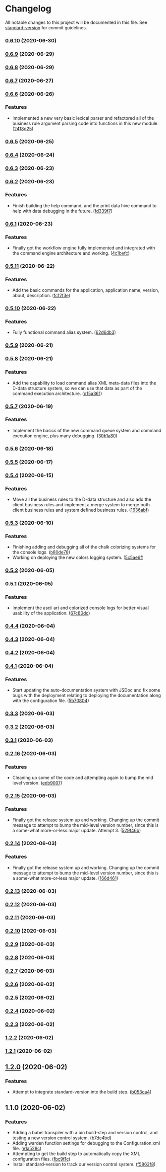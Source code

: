 # Changelog

All notable changes to this project will be documented in this file. See [standard-version](https://github.com/conventional-changelog/standard-version) for commit guidelines.

### [0.6.10](https://github.com/SethEden/NodeJS-App/compare/v0.6.9...v0.6.10) (2020-06-30)

### [0.6.9](https://github.com/SethEden/NodeJS-App/compare/v0.6.8...v0.6.9) (2020-06-29)

### [0.6.8](https://github.com/SethEden/NodeJS-App/compare/v0.6.7...v0.6.8) (2020-06-29)

### [0.6.7](https://github.com/SethEden/NodeJS-App/compare/v0.6.6...v0.6.7) (2020-06-27)

### [0.6.6](https://github.com/SethEden/NodeJS-App/compare/v0.6.5...v0.6.6) (2020-06-26)


### Features

* Implemented a new very basic lexical parser and refactored all of the business rule argument parsing code into functions in this new module. ([2418d25](https://github.com/SethEden/NodeJS-App/commit/2418d25da08aa4de8c1739fb0cdff1138b7158e1))

### [0.6.5](https://github.com/SethEden/NodeJS-App/compare/v0.6.4...v0.6.5) (2020-06-25)

### [0.6.4](https://github.com/SethEden/NodeJS-App/compare/v0.6.3...v0.6.4) (2020-06-24)

### [0.6.3](https://github.com/SethEden/NodeJS-App/compare/v0.6.2...v0.6.3) (2020-06-23)

### [0.6.2](https://github.com/SethEden/NodeJS-App/compare/v0.6.1...v0.6.2) (2020-06-23)


### Features

* Finish building the help command, and the print data hive command to help with data debugging in the future. ([fd339f7](https://github.com/SethEden/NodeJS-App/commit/fd339f7ef6029791aa48dd765c7bedf09d3f7201))

### [0.6.1](https://github.com/SethEden/NodeJS-App/compare/v0.5.11...v0.6.1) (2020-06-23)


### Features

* Finally got the workflow engine fully implemented and integrated with the command engine architecture and working. ([4c1befc](https://github.com/SethEden/NodeJS-App/commit/4c1befce76da3017e142f726221336af3da36bd2))

### [0.5.11](https://github.com/SethEden/NodeJS-App/compare/v0.5.10...v0.5.11) (2020-06-22)


### Features

* Add the basic commands for the application, application name, version, about, description. ([fc12f3e](https://github.com/SethEden/NodeJS-App/commit/fc12f3e82dae5460d440536ddd12effcdc1191e3))

### [0.5.10](https://github.com/SethEden/NodeJS-App/compare/v0.5.9...v0.5.10) (2020-06-22)


### Features

* Fully functional command alias system. ([62d6db3](https://github.com/SethEden/NodeJS-App/commit/62d6db36e6351c74b58f5a719100bb639c0482da))

### [0.5.9](https://github.com/SethEden/NodeJS-App/compare/v0.5.8...v0.5.9) (2020-06-21)

### [0.5.8](https://github.com/SethEden/NodeJS-App/compare/v0.5.7...v0.5.8) (2020-06-21)


### Features

* Add the capability to load command alias XML meta-data files into the D-data structure system, so we can use that data as part of the command execution architecture. ([d15a361](https://github.com/SethEden/NodeJS-App/commit/d15a3617294a83c7d2eee4bf94c6eca1e5b18a2c))

### [0.5.7](https://github.com/SethEden/NodeJS-App/compare/v0.5.6...v0.5.7) (2020-06-19)


### Features

* Implement the basics of the new command queue system and command execution engine, plus many debugging. ([30b1a80](https://github.com/SethEden/NodeJS-App/commit/30b1a80367add8aed17a4f090a6a01241c60498a))

### [0.5.6](https://github.com/SethEden/NodeJS-App/compare/v0.5.5...v0.5.6) (2020-06-18)

### [0.5.5](https://github.com/SethEden/NodeJS-App/compare/v0.5.4...v0.5.5) (2020-06-17)

### [0.5.4](https://github.com/SethEden/NodeJS-App/compare/v0.5.3...v0.5.4) (2020-06-15)


### Features

* Move all the business rules to the D-data structure and also add the client business rules and implement a merge system to merge both client business rules and system defined business rules. ([1636abf](https://github.com/SethEden/NodeJS-App/commit/1636abfaebba5fcd5a337f7c1f90b8fc1e7ee3fd))

### [0.5.3](https://github.com/SethEden/NodeJS-App/compare/v0.5.2...v0.5.3) (2020-06-10)


### Features

* Finishing adding and debugging all of the chalk colorizing systems for the console logs. ([b80de78](https://github.com/SethEden/NodeJS-App/commit/b80de78bd275b78fd16055d14480d4be988aaab8))
* Working on deploying the new colors logging system. ([5c5ae6f](https://github.com/SethEden/NodeJS-App/commit/5c5ae6f0976d1293b98ecfe02e59e4c19eadd09c))

### [0.5.2](https://github.com/SethEden/NodeJS-App/compare/v0.5.1...v0.5.2) (2020-06-05)

### [0.5.1](https://github.com/SethEden/NodeJS-App/compare/v0.4.4...v0.5.1) (2020-06-05)


### Features

* Implement the ascii art and colorized console logs for better visual usability of the application. ([67c80dc](https://github.com/SethEden/NodeJS-App/commit/67c80dc4ce6f78ef11e59741f3ff70cbfb1bb7ac))

### [0.4.4](https://github.com/SethEden/NodeJS-App/compare/v0.4.3...v0.4.4) (2020-06-04)

### [0.4.3](https://github.com/SethEden/NodeJS-App/compare/v0.4.2...v0.4.3) (2020-06-04)

### [0.4.2](https://github.com/SethEden/NodeJS-App/compare/v0.4.1...v0.4.2) (2020-06-04)

### [0.4.1](https://github.com/SethEden/NodeJS-App/compare/v0.3.3...v0.4.1) (2020-06-04)


### Features

* Start updating the auto-documentation system with JSDoc and fix some bugs with the deployment relating to deploying the documentation along with the configuration file. ([5b70804](https://github.com/SethEden/NodeJS-App/commit/5b70804f9206d670fde8b6d6ac003b7707cb671f))

### [0.3.3](https://github.com/SethEden/NodeJS-App/compare/v0.3.2...v0.3.3) (2020-06-03)

### [0.3.2](https://github.com/SethEden/NodeJS-App/compare/v0.3.1...v0.3.2) (2020-06-03)

### [0.3.1](https://github.com/SethEden/NodeJS-App/compare/v0.2.16...v0.3.1) (2020-06-03)

### [0.2.16](https://github.com/SethEden/NodeJS-App/compare/v0.2.15...v0.2.16) (2020-06-03)


### Features

* Cleaning up some of the code and attempting again to bump the mid level version. ([edb9007](https://github.com/SethEden/NodeJS-App/commit/edb9007c522031f227b5d2c8743ec744650d0364))

### [0.2.15](https://github.com/SethEden/NodeJS-App/compare/v0.2.14...v0.2.15) (2020-06-03)


### Features

* Finally got the release system up and working. Changing up the commit message to attempt to bump the mid-level version number, since this is a some-what more-or-less major update. Attempt 3. ([529f46b](https://github.com/SethEden/NodeJS-App/commit/529f46b6c85467e9e47e3d25d33c042b984fdb78))

### [0.2.14](https://github.com/SethEden/NodeJS-App/compare/v0.2.13...v0.2.14) (2020-06-03)


### Features

* Finally got the release system up and working. Changing up the commit message to attempt to bump the mid-level version number, since this is a some-what more-or-less major update. ([166d461](https://github.com/SethEden/NodeJS-App/commit/166d46157fa1b02de391dd494c3f7a5d35153cbf))

### [0.2.13](https://github.com/SethEden/NodeJS-App/compare/v0.2.12...v0.2.13) (2020-06-03)

### [0.2.12](https://github.com/SethEden/NodeJS-App/compare/v0.2.11...v0.2.12) (2020-06-03)

### [0.2.11](https://github.com/SethEden/NodeJS-App/compare/v0.2.10...v0.2.11) (2020-06-03)

### [0.2.10](https://github.com/SethEden/NodeJS-App/compare/v0.2.9...v0.2.10) (2020-06-03)

### [0.2.9](https://github.com/SethEden/NodeJS-App/compare/v0.2.8...v0.2.9) (2020-06-03)

### [0.2.8](https://github.com/SethEden/NodeJS-App/compare/v0.2.7...v0.2.8) (2020-06-03)

### [0.2.7](https://github.com/SethEden/NodeJS-App/compare/v0.2.6...v0.2.7) (2020-06-03)

### [0.2.6](https://github.com/SethEden/NodeJS-App/compare/v0.2.5...v0.2.6) (2020-06-02)

### [0.2.5](https://github.com/SethEden/NodeJS-App/compare/v0.2.4...v0.2.5) (2020-06-02)

### [0.2.4](https://github.com/SethEden/NodeJS-App/compare/v0.2.3...v0.2.4) (2020-06-02)

### [0.2.3](https://github.com/SethEden/NodeJS-App/compare/v1.2.2...v0.2.3) (2020-06-02)

### [1.2.2](https://github.com/SethEden/NodeJS-App/compare/v1.2.1...v1.2.2) (2020-06-02)

### [1.2.1](https://github.com/SethEden/NodeJS-App/compare/v1.2.0...v1.2.1) (2020-06-02)

## [1.2.0](https://github.com/SethEden/NodeJS-App/compare/v1.1.0...v1.2.0) (2020-06-02)


### Features

* Attempt to integrate standard-version into the build step. ([b053ca4](https://github.com/SethEden/NodeJS-App/commit/b053ca43b2687094c87a05da08439c1273d35620))

## 1.1.0 (2020-06-02)


### Features

* Adding a babel transpiler with a bin build-step and version control, and testing a new version control system. ([b7dc4bd](https://github.com/SethEden/NodeJS-App/commit/b7dc4bd18f4028abef3b57a668ad80d175bfb9e6))
* Adding warden function settings for debugging to the Configuration.xml file. ([e1a528c](https://github.com/SethEden/NodeJS-App/commit/e1a528c41deee598bdc20f97f4bba320ef92c621))
* Attempting to get the build step to automatically copy the XML configuration files. ([fbc9f1c](https://github.com/SethEden/NodeJS-App/commit/fbc9f1c58bd21c2e7555c9c3ba9f42353debd295))
* Install standard-version to track our version control system. ([f5863f8](https://github.com/SethEden/NodeJS-App/commit/f5863f8cb804991fbadba8977ac446244d387644))
